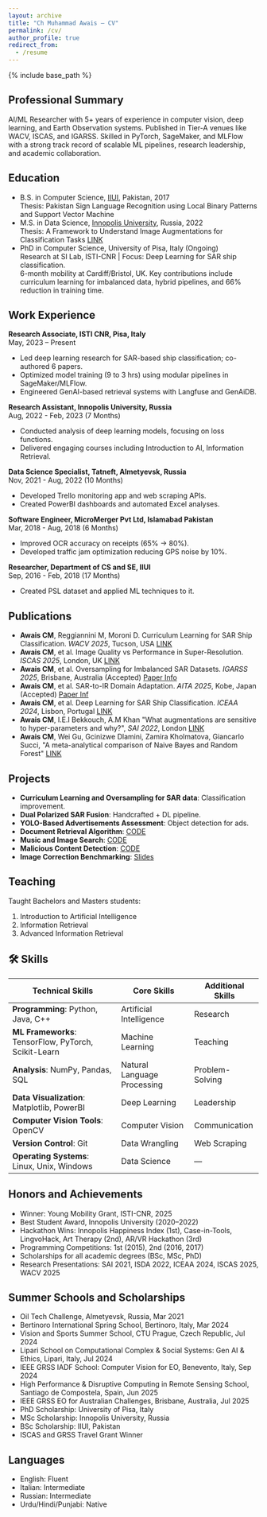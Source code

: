 ```yaml
---
layout: archive
title: "Ch Muhammad Awais – CV"
permalink: /cv/
author_profile: true
redirect_from:
  - /resume
---
```


 {% include base_path %}

## Professional Summary
AI/ML Researcher with 5+ years of experience in computer vision, deep learning, and Earth Observation systems. Published in Tier-A venues like WACV, ISCAS, and IGARSS. Skilled in PyTorch, SageMaker, and MLFlow with a strong track record of scalable ML pipelines, research leadership, and academic collaboration.

## Education
* B.S. in Computer Science, [IIUI](https://www.iiu.edu.pk/?page_id=1897), Pakistan, 2017  
  Thesis: Pakistan Sign Language Recognition using Local Binary Patterns and Support Vector Machine
* M.S. in Data Science, [Innopolis University](https://apply.innopolis.university/en/master/datascience/), Russia, 2022  
  Thesis: A Framework to Understand Image Augmentations for Classification Tasks [LINK](https://reader.lanbook.com/vkr/72695)
* PhD in Computer Science, University of Pisa, Italy (Ongoing)  
  Research at SI Lab, ISTI-CNR | Focus: Deep Learning for SAR ship classification.  
  6-month mobility at Cardiff/Bristol, UK. Key contributions include curriculum learning for imbalanced data, hybrid pipelines, and 66% reduction in training time.

## Work Experience
**Research Associate, ISTI CNR, Pisa, Italy**  
May, 2023 – Present
- Led deep learning research for SAR-based ship classification; co-authored 6 papers.
- Optimized model training (9 to 3 hrs) using modular pipelines in SageMaker/MLFlow.
- Engineered GenAI-based retrieval systems with Langfuse and GenAiDB.

**Research Assistant, Innopolis University, Russia**  
Aug, 2022 - Feb, 2023 (7 Months)
- Conducted analysis of deep learning models, focusing on loss functions.
- Delivered engaging courses including Introduction to AI, Information Retrieval.

**Data Science Specialist, Tatneft, Almetyevsk, Russia**  
Nov, 2021 - Aug, 2022 (10 Months)
- Developed Trello monitoring app and web scraping APIs.
- Created PowerBI dashboards and automated Excel analyses.

**Software Engineer, MicroMerger Pvt Ltd, Islamabad Pakistan**  
Mar, 2018 - Aug, 2018 (6 Months)
- Improved OCR accuracy on receipts (65% → 80%).
- Developed traffic jam optimization reducing GPS noise by 10%.

**Researcher, Department of CS and SE, IIUI**  
Sep, 2016 - Feb, 2018 (17 Months)
- Created PSL dataset and applied ML techniques to it.

## Publications
- **Awais CM**, Reggiannini M, Moroni D. Curriculum Learning for SAR Ship Classification. *WACV 2025*, Tucson, USA [LINK](https://openaccess.thecvf.com/content/WACV2025W/MaCVi/html/Awais_A_Framework_for_Imbalanced_SAR_Ship_Classification_Curriculum_Learning_Weighted_WACVW_2025_paper.html)
- **Awais CM**, et al. Image Quality vs Performance in Super-Resolution. *ISCAS 2025*, London, UK [LINK](https://ieeexplore.ieee.org/abstract/document/11043629)
- **Awais CM**, et al. Oversampling for Imbalanced SAR Datasets. *IGARSS 2025*, Brisbane, Australia (Accepted) [Paper Info](https://www.2025.ieeeigarss.org/)
- **Awais CM**, et al. SAR-to-IR Domain Adaptation. *AITA 2025*, Kobe, Japan (Accepted) [Paper Inf](https://english.jsndi.jp/aita2025/index.html)
- **Awais CM**, et al. Deep Learning for SAR Ship Classification. *ICEAA 2024*, Lisbon, Portugal [LINK](https://ieeexplore.ieee.org/abstract/document/10701968)
- **Awais CM**, I.E.I Bekkouch, A.M Khan "What augmentations are sensitive to hyper-parameters and why?", *SAI 2022*, London [LINK](https://link.springer.com/chapter/10.1007/978-3-031-10461-9_31)
- **Awais CM**, Wei Gu, Gcinizwe Dlamini, Zamira Kholmatova, Giancarlo Succi, "A meta-analytical comparison of Naive Bayes and Random Forest" [LINK](https://link.springer.com/chapter/10.1007/978-3-031-35501-1_14)

## Projects
- **Curriculum Learning and Oversampling for SAR data**: Classification improvement.
- **Dual Polarized SAR Fusion**: Handcrafted + DL pipeline.
- **YOLO-Based Advertisements Assessment**: Object detection for ads.
- **Document Retrieval Algorithm**: [CODE](https://github.com/cm-awais/Search-Engine-based-document-processing-pipeline)
- **Music and Image Search**: [CODE](https://github.com/cm-awais/Music-Shazam-and-Images-retrieval-SIFT/blob/main/Music(Shazam)%20and%20Images%20retrieval(SIFT).ipynb)
- **Malicious Content Detection**: [CODE](https://github.com/cm-awais/sber_zvuk_hackathon)
- **Image Correction Benchmarking**: [Slides](https://docs.google.com/presentation/d/1Se1o_hMCWlAHoOfg0WZPiOq0BHkbMQqtqk8hPIKTFJM/edit?usp=sharing)

## Teaching
Taught Bachelors and Masters students:
1. Introduction to Artificial Intelligence
2. Information Retrieval
3. Advanced Information Retrieval

## 🛠️ Skills

| Technical Skills                            | Core Skills            | Additional Skills    |
|---------------------------------------------|------------------------|----------------------|
| **Programming**: Python, Java, C++           | Artificial Intelligence| Research             |
| **ML Frameworks**: TensorFlow, PyTorch, Scikit-Learn | Machine Learning       | Teaching             |
| **Analysis**: NumPy, Pandas, SQL             | Natural Language Processing | Problem-Solving |
| **Data Visualization**: Matplotlib, PowerBI  | Deep Learning          | Leadership           |
| **Computer Vision Tools**: OpenCV            | Computer Vision        | Communication        |
| **Version Control**: Git                     | Data Wrangling         | Web Scraping         |
| **Operating Systems**: Linux, Unix, Windows  | Data Science           | —                    |


## Honors and Achievements
- Winner: Young Mobility Grant, ISTI-CNR, 2025
- Best Student Award, Innopolis University (2020–2022)
- Hackathon Wins: Innopolis Happiness Index (1st), Case-in-Tools, LingvoHack, Art Therapy (2nd), AR/VR Hackathon (3rd)
- Programming Competitions: 1st (2015), 2nd (2016, 2017)
- Scholarships for all academic degrees (BSc, MSc, PhD)
- Research Presentations: SAI 2021, ISDA 2022, ICEAA 2024, ISCAS 2025, WACV 2025

## Summer Schools and Scholarships
- Oil Tech Challenge, Almetyevsk, Russia, Mar 2021
- Bertinoro International Spring School, Bertinoro, Italy, Mar 2024
- Vision and Sports Summer School, CTU Prague, Czech Republic, Jul 2024
- Lipari School on Computational Complex & Social Systems: Gen AI & Ethics, Lipari, Italy, Jul 2024
- IEEE GRSS IADF School: Computer Vision for EO, Benevento, Italy, Sep 2024
- High Performance & Disruptive Computing in Remote Sensing School, Santiago de Compostela, Spain, Jun 2025
- IEEE GRSS EO for Australian Challenges, Brisbane, Australia, Jul 2025
- PhD Scholarship: University of Pisa, Italy
- MSc Scholarship: Innopolis University, Russia
- BSc Scholarship: IIUI, Pakistan
- ISCAS and GRSS Travel Grant Winner

## Languages
- English: Fluent
- Italian: Intermediate
- Russian: Intermediate
- Urdu/Hindi/Punjabi: Native


<!-- Work experience
======
**Research Assistant, Innopolis University, Russia**\
Aug, 2022 - Feb, 2023 (7 Months)
- Conducted in-depth analysis of deep learning models, exploring the intricacies of loss functions and proposing innovative alternatives.
- Delivered engaging courses, including Introduction to AI, Information retrieval, and advanced information retrieval.

**Data Science Specialist, Tatneft, Almetyevsk, Russia**\
Nov, 2021 - Aug, 2022 (10 Months)
Tech Stack: Numpy, Pandas, SQL, Matplotlib, PyQT, BeautifulSoup, Selenium, PowerBI, Python.
- Designed and implemented a robust Trello Tasks desktop monitoring application by leveraging Trello API and advanced web scraping techniques.
- Engineered a seamless API for efficient task transfer across websites through web scraping.
- Developed visually appealing and interactive dashboards using PowerBI to present and analyze sales data.
- Automated the analysis of complex Excel sheets by creating a powerful API.

**Software Engineer, MicroMerger Pvt Ltd, Islamabad Pakistan**\
Mar, 2018 - Aug, 2018 (6 Months)
Tech Stack: OpenCV, Scikit-Learn, Torch, Python, Java
- Optimized image enhancement techniques to significantly enhance OCR accuracy on bank receipts, resulting in an impressive improvement from 65% to 80%.
- Implemented intelligent traffic jam optimization strategies, successfully reducing GPS points for trucks by 10%.

**Researcher, Department of CS and SE, IIUI**\
Sep, 2016 - Feb, 2018 (17 Months)
Tech Stack: OpenCV, Scikit-Learn, Numpy, PyQT, Python
- Spearheaded the collection and compilation of data for the creation of the Pakistan Sign Language (PSL) dataset, a valuable resource for ongoing research.
- Applied cutting-edge machine learning techniques, including implementation, training, analysis, and results reporting, to conduct groundbreaking experiments on the PSL dataset.

Publications
======

- **(Published) Ch M Awais**, I.E.I Bekkouch, A.M Khan "What augmentations are sensitive to hyper-parameters and why?", SAI 2022: Intelligent Computing pp 449–468 \[[LINK](https://link.springer.com/chapter/10.1007/978-3-031-10461-9_31)\]

- **(Published) Ch M Awais**, Wei Gu, Gcinizwe Dlamini, Zamira Kholmatova, and Giancarlo Succi, "A meta-analytical comparison of Naive Bayes and Random Forest for software defect prediction" \[[LINK](https://link.springer.com/chapter/10.1007/978-3-031-35501-1_14)\]
  
Projects
======

- **Music and Image Search (Course Project)** [CODE](https://github.com/cm-awais/Music-Shazam-and-Images-retrieval-SIFT/blob/main/Music(Shazam)%20and%20Images%20retrieval(SIFT).ipynb)

- **Document Retrieval Algorithm (Course Project)** [CODE](https://github.com/cm-awais/Search-Engine-based-document-processing-pipeline)

- **Malicious Content Detection (Hackathon Project)** [CODE](https://github.com/cm-awais/sber_zvuk_hackathon)

- **Advertisements Assessment (Hackathon Project)** [CODE](https://github.com/cm-awais/Yolo-based-Advertistment-Analysis)

- **Image Correction Algorithms Benchmarking (Hackathon Project)** [Presentation LINK](https://docs.google.com/presentation/d/1Se1o_hMCWlAHoOfg0WZPiOq0BHkbMQqtqk8hPIKTFJM/edit?usp=sharing)
  
Teaching
======
I have taught the following three courses to Bachelors and Masters students.
1. **Introduction to Artificial Intelligence**
2. **Information Retrieval**
3. **Advanced Information Retrieval**

Skills
======

| Technical Skills | Core Skills | Additional Skills |
|---|---|---|
| **Programming**: Python, Java, C++ | Artificial Intelligence | Research |
| **ML Frameworks**: TensorFlow, Keras, PyTorch, Scikit-Learn | Machine Learning | Teaching|
| **Analysis**: Numpy, Pandas, SQL | Natural Language Processing| Problem-Solving |
| **Data Visualization**: Matplotlib, PowerBI | Deep Learning| Leadership|
| **Computer Vision**: OpenCV | Computer Vision | Communication|
| **Version Control**: Git | Data Wrangling | Web Scrapping |
| **OS**: Linux/Unix/Windows | Data Science | |

Honors and Achievements
======
- **Gratitude Letter for Significant Contributions:** Recognized with a gratitude letter for making substantial contributions to the growth of extracurricular activities at Innopolis University. (2022)
- **Best Student of the Year:** Awarded the prestigious title of Best Student of the Year at Innopolis University for three consecutive years, demonstrating consistent academic excellence and leadership. (2022, 2021, 2021, Russia)
- **First Position, Innopolis Happiness Index Hackathon:** Achieved the first position in the Innopolis Happiness Index Hackathon by developing innovative solutions to measure and enhance happiness within the community. (2021, Russia)
- **Second Positions, LingvoHack and Case in Tools International Hackathon:** Secured second positions in the highly competitive LingvoHack (2022) and Case in Tools International Hackathon (2021) by applying problem-solving skills and collaboration to deliver outstanding results. (Russia)
- **Third Position, AR/VR Hackathon:** Attained the third position in the AR/VR Hackathon, showcasing expertise in creating immersive experiences and pushing the boundaries of augmented and virtual reality technologies. (2020, Russia)
- **Second Position, Programming Competitions:** Demonstrated exceptional programming skills and problem-solving abilities by securing second positions in prestigious programming competitions. (2016, 2017, Pakistan)
- **First Position, Programming Competition:** Earned the first position in a highly competitive programming competition, highlighting proficiency in algorithmic thinking and programming prowess. (2015, Pakistan)
- **Merit-Based University Scholarship:** Awarded a merit-based scholarship for outstanding academic performance throughout the Bachelor's and Master's degree programs, recognizing exceptional dedication and achievements.
- **Paper Presentations at SAI Computing Conference and ISDA:** Delivered impactful presentations of research papers at the SAI Computing Conference (2021) and ISDA (International Conference on Intelligent Systems Design and Applications) (2022), contributing to the advancement of knowledge in the field of computer science. -->
